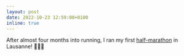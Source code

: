 ```yaml
---
layout: post
date: 2022-10-23 12:59:00+0100
inline: true
---
```


After almost four months into running, I ran my first [half-marathon](https://www.strava.com/activities/8005702830) in Lausanne! 🏃‍♂️🏅

